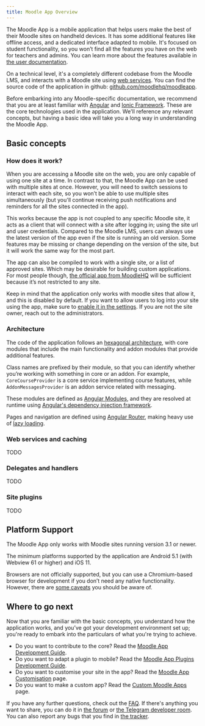 ```yaml
---
title: Moodle App Overview
---
```


The Moodle App is a mobile application that helps users make the best of their Moodle sites on handheld devices. It has some additional features like offline access, and a dedicated interface adapted to mobile. It's focused on student functionality, so you won’t find all the features you have on the web for teachers and admins. You can learn more about the features available in [the user documentation](https://docs.moodle.org/).

On a technical level, it's a completely different codebase from the Moodle LMS, and interacts with a Moodle site using [web services](#). You can find the source code of the application in github: [github.com/moodlehq/moodleapp](https://github.com/moodlehq/moodleapp).

Before embarking into any Moodle-specific documentation, we recommend that you are at least familiar with [Angular](https://angular.io/) and [Ionic Framework](https://ionicframework.com/). These are the core technologies used in the application. We'll reference any relevant concepts, but having a basic idea will take you a long way in understanding the Moodle App.

## Basic concepts

### How does it work?

When you are accessing a Moodle site on the web, you are only capable of using one site at a time. In contrast to that, the Moodle App can be used with multiple sites at once. However, you will need to switch sessions to interact with each site, so you won’t be able to use multiple sites simultaneously (but you'll continue receiving push notifications and reminders for all the sites connected in the app).

This works because the app is not coupled to any specific Moodle site, it acts as a client that will connect with a site after logging in; using the site url and user credentials. Compared to the Moodle LMS, users can always use the latest version of the app even if the site is running an old version. Some features may be missing or change depending on the version of the site, but it will work the same way for the most part.

The app can also be compiled to work with a single site, or a list of approved sites. Which may be desirable for building custom applications. For most people though, [the official app from MoodleHQ](https://moodle.com/app/) will be sufficient because it’s not restricted to any site.

Keep in mind that the application only works with moodle sites that allow it, and this is disabled by default. If you want to allow users to log into your site using the app, make sure to [enable it in the settings](https://docs.moodle.org/311/en/Moodle_app_guide_for_admins#Enable_mobile_services_on_your_site). If you are not the site owner, reach out to the administrators.

### Architecture

The code of the application follows an [hexagonal architecture](https://en.wikipedia.org/wiki/Hexagonal_architecture_(software)), with core modules that include the main functionality and addon modules that provide additional features.

Class names are prefixed by their module, so that you can identify whether you’re working with something in core or an addon. For example, `CoreCourseProvider` is a core service implementing course features, while `AddonMessagesProvider` is an addon service related with messaging.

These modules are defined as [Angular Modules](https://angular.io/guide/architecture-modules), and they are resolved at runtime using [Angular's dependency injection framework](https://angular.io/guide/architecture-services).

Pages and navigation are defined using [Angular Router](https://angular.io/guide/routing-overview), making heavy use of [lazy loading](https://angular.io/guide/lazy-loading-ngmodules).

### Web services and caching

TODO

### Delegates and handlers

TODO

### Site plugins

TODO

## Platform Support

The Moodle App only works with Moodle sites running version 3.1 or newer.

The minimum platforms supported by the application are Android 5.1 (with Webview 61 or higher) and iOS 11.

Browsers are not officially supported, but you can use a Chromium-based browser for development if you don’t need any native functionality. However, there are [some caveats](#) you should be aware of.

## Where to go next

Now that you are familiar with the basic concepts, you understand how the application works, and you’ve got your development environment set up; you're ready to embark into the particulars of what you're trying to achieve.

- Do you want to contribute to the core? Read the [Moodle App Development Guide](#).
- Do you want to adapt a plugin to mobile? Read the [Moodle App Plugins Development Guide](#).
- Do you want to customise your site in the app? Read the [Moodle App Customisation](#) page.
- Do you want to make a custom app? Read the [Custom Moodle Apps](#) page.

If you have any further questions, check out the [FAQ](#). If there's anything you want to share, you can do it in [the forum](https://moodle.org/mod/forum/view.php?id=7798) or [the Telegram developer room](#). You can also report any bugs that you find in [the tracker](https://tracker.moodle.org/browse/MOBILE).
